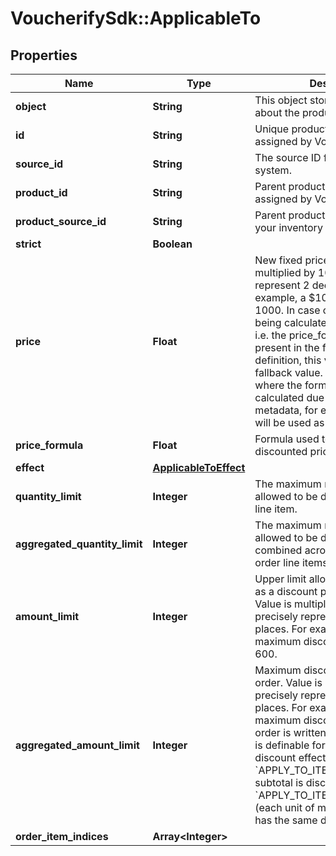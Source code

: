 # VoucherifySdk::ApplicableTo

## Properties

| Name | Type | Description | Notes |
| ---- | ---- | ----------- | ----- |
| **object** | **String** | This object stores information about the product collection. | [optional] |
| **id** | **String** | Unique product collection ID assigned by Voucherify. | [optional] |
| **source_id** | **String** | The source ID from your inventory system. | [optional] |
| **product_id** | **String** | Parent product&#39;s unique ID assigned by Voucherify. | [optional] |
| **product_source_id** | **String** | Parent product&#39;s source ID from your inventory system. | [optional] |
| **strict** | **Boolean** |  | [optional] |
| **price** | **Float** | New fixed price of an item. Value is multiplied by 100 to precisely represent 2 decimal places. For example, a $10 price is written as 1000. In case of the fixed price being calculated by the formula, i.e. the price_formula parameter is present in the fixed price definition, this value becomes the fallback value. Such that in a case where the formula cannot be calculated due to missing metadata, for example, this value will be used as the fixed price. | [optional] |
| **price_formula** | **Float** | Formula used to calculate the discounted price of an item. | [optional] |
| **effect** | [**ApplicableToEffect**](ApplicableToEffect.md) |  |  |
| **quantity_limit** | **Integer** | The maximum number of units allowed to be discounted per order line item. | [optional] |
| **aggregated_quantity_limit** | **Integer** | The maximum number of units allowed to be discounted combined across all matched order line items. | [optional] |
| **amount_limit** | **Integer** | Upper limit allowed to be applied as a discount per order line item. Value is multiplied by 100 to precisely represent 2 decimal places. For example, a $6 maximum discount is written as 600. | [optional] |
| **aggregated_amount_limit** | **Integer** | Maximum discount amount per order. Value is multiplied by 100 to precisely represent 2 decimal places. For example, a $6 maximum discount on the entire order is written as 600. This value is definable for the following discount effects: - &#x60;APPLY_TO_ITEMS&#x60; (each item subtotal is discounted equally) - &#x60;APPLY_TO_ITEMS_BY_QUANTITY&#x60; (each unit of matched products has the same discount value) | [optional] |
| **order_item_indices** | **Array&lt;Integer&gt;** |  | [optional] |

